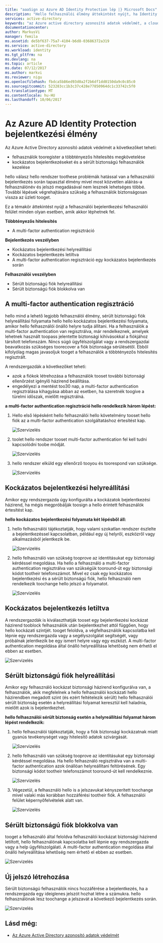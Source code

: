 ```yaml
---
title: "aaaSign az Azure AD Identity Protection lép |} Microsoft Docs"
description: "Hello felhasználói élmény áttekintést nyújt, ha Identity Protection problémák elhárításáról vagy javítja a felhasználó, vagy ha egy házirend többtényezős hitelesítés szükséges."
services: active-directory
keywords: "az Azure active directory azonosító adatok védelmét, a cloud app discovery, alkalmazások, biztonság, kockázat, kockázati szint, biztonsági rés, biztonsági házirend kezelése"
documentationcenter: 
author: MarkusVi
manager: femila
ms.assetid: de5bf637-75a7-4104-b6d8-03686372a319
ms.service: active-directory
ms.workload: identity
ms.tgt_pltfrm: na
ms.devlang: na
ms.topic: article
ms.date: 07/12/2017
ms.author: markvi
ms.reviewer: nigu
ms.openlocfilehash: fbdca5b86ed93d0a2f2b6df1dd0150da9c0c85c0
ms.sourcegitcommit: 523283cc1b3c37c428e77850964dc1c33742c5f0
ms.translationtype: MT
ms.contentlocale: hu-HU
ms.lasthandoff: 10/06/2017
---
```

# <a name="sign-in-experiences-with-azure-ad-identity-protection"></a>Az Azure AD Identity Protection bejelentkezési élmény
Az Azure Active Directory azonosító adatok védelmét a következőket teheti:

* felhasználók tooregister a többtényezős hitelesítés megkövetelése
* kockázatos bejelentkezéseket és a sérült biztonságú felhasználók kezelése

hello válasz hello rendszer toothese problémák hatással van a felhasználói bejelentkezés során tapasztal élmény mivel most közvetlen aláírás-a felhasználónév és jelszó megadásával nem lesznek lehetséges többé. További lépések végrehajtására szükség a felhasználók biztonságosan vissza az üzleti tooget.

Ez a témakör áttekintést nyújt a felhasználói bejelentkezési felhasználói felület minden olyan esetben, amik akkor léphetnek fel.

**Többtényezős hitelesítés**

* A multi-factor authentication regisztráció

**Bejelentkezés veszélyben**

* Kockázatos bejelentkezési helyreállítási
* Kockázatos bejelentkezés letiltva
* A multi-factor authentication regisztráció egy kockázatos bejelentkezés során

**Felhasználói veszélyben**

* Sérült biztonságú fiók helyreállítási
* Sérült biztonságú fiók blokkolva van

## <a name="multi-factor-authentication-registration"></a>A multi-factor authentication regisztráció
hello mind a lehető legjobb felhasználói élmény, sérült biztonságú fiók helyreállítási folyamata hello hello kockázatos bejelentkezési folyamata, amikor hello felhasználói önálló helyre tudja állítani. Ha a felhasználók a multi-factor authentication van regisztrálva, már rendelkeznek, amelyek lehetnek használt toopass jelentette biztonsági kihívásokkal a fiókjához társított telefonszám. Nincs súgó ügyfélszolgálat vagy a rendszergazdai beavatkozás szükséges toorecover a fiók biztonsága sérülésétől. Ebből kifolyólag magas javasoljuk tooget a felhasználók a többtényezős hitelesítés regisztrált. 

A rendszergazdák a következőket teheti:

* azok a fiókok létrehozása a felhasználók tooset további biztonsági ellenőrzést igénylő házirend beállítása. 
* engedélyezi a mentést too30 nap, a multi-factor authentication regisztrálása kihagyása abban az esetben, ha szeretnék toogive a türelmi időszak, mielőtt regisztrálná.

**a multi-factor authentication regisztráció hello rendelkezik három lépést:**

1. Hello első lépésként hello felhasználói hello követelmény tooset hello fiók az a multi-factor authentication szolgáltatáshoz értesítést kap. 
   
    ![Szervizelés](./media/active-directory-identityprotection-flows/140.png "szervizelés")
2. toolet hello rendszer tooset multi-factor authentication fel kell tudni kapcsolódni toobe módját.
   
    ![Szervizelés](./media/active-directory-identityprotection-flows/141.png "szervizelés")
3. hello rendszer elküld egy ellenőrző tooyou és toorespond van szüksége.
   
    ![Szervizelés](./media/active-directory-identityprotection-flows/142.png "szervizelés")

## <a name="risky-sign-in-recovery"></a>Kockázatos bejelentkezési helyreállítási
Amikor egy rendszergazda úgy konfigurálta a kockázatok bejelentkezési házirend, ha mégis megpróbálják toosign a hello érintett felhasználók értesítést kap. 

**hello kockázatos bejelentkezési folyamata két lépésből áll:** 

1. hello felhasználói tájékoztatják, hogy valami szokatlan rendszer észlelte a bejelentkezéssel kapcsolatban, például egy új helyről, eszközről vagy alkalmazásból jelentkezik be. 
   
    ![Szervizelés](./media/active-directory-identityprotection-flows/120.png "szervizelés")
2. hello felhasználó van szükség tooprove az identitásukat egy biztonsági kérdéssel megoldása. Ha hello a felhasználó a multi-factor authentication regisztrálva van szükségük tooround-út egy biztonsági kódot tootheir telefonszámot. Mivel ez csak egy kockázatos bejelentkezési és a sérült biztonságú fiók, hello felhasználó nem rendelkezik toochange hello jelszó a folyamatot. 
   
    ![Szervizelés](./media/active-directory-identityprotection-flows/121.png "szervizelés")

## <a name="risky-sign-in-blocked"></a>Kockázatos bejelentkezés letiltva
A rendszergazdák is kiválaszthatják tooset egy bejelentkezési kockázat házirend tooblock felhasználók után bejelentkezhet attól függően, hogy hello kockázati szintjét. tooget feloldva, a végfelhasználók kapcsolatba kell lépnie egy rendszergazda vagy a segélyszolgálat segítségét, vagy próbálnak jelentkezik be egy ismert helyre vagy egy eszközt. A multi-factor authentication megoldása által önálló helyreállítása lehetőség nem érhető el ebben az esetben.

![Szervizelés](./media/active-directory-identityprotection-flows/200.png "szervizelés")

## <a name="compromised-account-recovery"></a>Sérült biztonságú fiók helyreállítási
Amikor egy felhasználó kockázat biztonsági házirend konfigurálva van, a felhasználók, akik megfelelnek a hello felhasználói kockázati hello házirendben megadott szint (és ezért feltételezik sérült) hello felhasználói sérült biztonság esetén a helyreállítási folyamat keresztül kell haladnia, mielőtt azok is bejelentkezhet. 

**hello felhasználói sérült biztonság esetén a helyreállítási folyamat három lépést rendelkezik:**

1. hello felhasználói tájékoztatják, hogy a fiók biztonsági kockázatnak miatt gyanús tevékenységet vagy hitelesítő adatok szivárgását.
   
    ![Szervizelés](./media/active-directory-identityprotection-flows/101.png "szervizelés")
2. hello felhasználó van szükség tooprove az identitásukat egy biztonsági kérdéssel megoldása. Ha hello felhasználó regisztrálva van a multi-factor authentication azok önállóan helyreállítani feltörésének. Egy biztonsági kódot tootheir telefonszámot tooround-út kell rendelkeznie. 
   
   ![Szervizelés](./media/active-directory-identityprotection-flows/110.png "szervizelés")
3. Végezetül, a felhasználó hello is a jelszavukat kényszerített toochange mivel valaki más korábban hozzáférési tootheir fiók. 
   A felhasználói felület képernyőfelvételek alatt van.
   
   ![Szervizelés](./media/active-directory-identityprotection-flows/111.png "szervizelés")

## <a name="compromised-account-blocked"></a>Sérült biztonságú fiók blokkolva van
tooget a felhasználó által feloldva felhasználói kockázat biztonsági házirend letiltott, hello felhasználónak kapcsolatba kell lépnie egy rendszergazda vagy a help ügyfélszolgálati. A multi-factor authentication megoldása által önálló helyreállítása lehetőség nem érhető el ebben az esetben.

![Szervizelés](./media/active-directory-identityprotection-flows/104.png "szervizelés")

## <a name="reset-password"></a>Új jelszó létrehozása
Sérült biztonságú felhasználók nincs hozzáférése a bejelentkezés, ha a rendszergazda egy ideiglenes jelszót hozhat létre a számukra. hello felhasználónak lesz toochange a jelszavát a következő bejelentkezés során.

![Szervizelés](./media/active-directory-identityprotection-flows/160.png "szervizelés")

## <a name="see-also"></a>Lásd még:
* [Az Azure Active Directory azonosító adatok védelmét](active-directory-identityprotection.md) 

